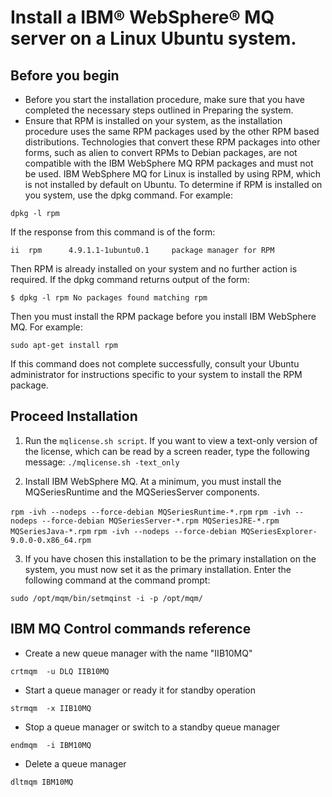 # Install a IBM® WebSphere® MQ server on a Linux Ubuntu system.
## Before you begin
* Before you start the installation procedure, make sure that you have completed the necessary steps outlined in Preparing the system.
* Ensure that RPM is installed on your system, as the installation procedure uses the same RPM packages used by the other RPM based distributions. Technologies that convert these RPM packages into other forms, such as alien to convert RPMs to Debian packages, are not compatible with the IBM WebSphere MQ RPM packages and must not be used.
IBM WebSphere MQ for Linux is installed by using RPM, which is not installed by default on Ubuntu. To determine if RPM is installed on you system, use the dpkg command. For example:

``dpkg -l rpm``

If the response from this command is of the form:

``ii  rpm      4.9.1.1-1ubuntu0.1     package manager for RPM``

Then RPM is already installed on your system and no further action is required.
If the dpkg command returns output of the form:

``$ dpkg -l rpm
No packages found matching rpm
``

Then you must install the RPM package before you install IBM WebSphere MQ. For example:

``sudo apt-get install rpm``

If this command does not complete successfully, consult your Ubuntu administrator for instructions specific to your system to install the RPM package.

## Proceed Installation
1. Run the `mqlicense.sh script`. If you want to view a text-only version of the license, which can be read by a screen reader, type the following message:
``./mqlicense.sh -text_only``

2. Install IBM WebSphere MQ. At a minimum, you must install the MQSeriesRuntime and the MQSeriesServer components.

``rpm -ivh --nodeps --force-debian MQSeriesRuntime-*.rpm``
``rpm -ivh --nodeps --force-debian MQSeriesServer-*.rpm MQSeriesJRE-*.rpm MQSeriesJava-*.rpm``
``rpm -ivh --nodeps --force-debian MQSeriesExplorer-9.0.0-0.x86_64.rpm``

3. If you have chosen this installation to be the primary installation on the system, you must now set it as the primary installation. Enter the following command at the command prompt:

``sudo /opt/mqm/bin/setmqinst -i -p /opt/mqm/``

## IBM MQ Control commands reference

* Create a new queue manager with the name "IIB10MQ"

``crtmqm  -u DLQ IIB10MQ``

* Start a queue manager or ready it for standby operation

``strmqm  -x IIB10MQ``

* Stop a queue manager or switch to a standby queue manager

``endmqm  -i IBM10MQ``

* Delete a queue manager

``dltmqm IBM10MQ``
